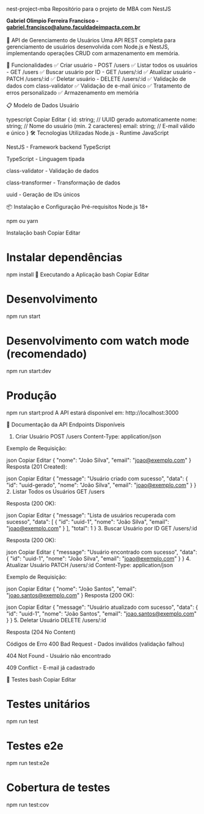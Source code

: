 nest-project-mba
Repositório para o projeto de MBA com NestJS

**Gabriel Olimpio Ferreira Francisco - gabriel.francisco@aluno.faculdadeimpacta.com.br**
<br>
<br>
📌 API de Gerenciamento de Usuários
Uma API REST completa para gerenciamento de usuários desenvolvida com Node.js e NestJS, implementando operações CRUD com armazenamento em memória.

🚀 Funcionalidades
✅ Criar usuário - POST /users
✅ Listar todos os usuários - GET /users
✅ Buscar usuário por ID - GET /users/:id
✅ Atualizar usuário - PATCH /users/:id
✅ Deletar usuário - DELETE /users/:id
✅ Validação de dados com class-validator
✅ Validação de e-mail único
✅ Tratamento de erros personalizado
✅ Armazenamento em memória

📋 Modelo de Dados
Usuário

typescript
Copiar
Editar
{
  id: string;        // UUID gerado automaticamente
  nome: string;      // Nome do usuário (min. 2 caracteres)
  email: string;     // E-mail válido e único
}
🛠️ Tecnologias Utilizadas
Node.js - Runtime JavaScript

NestJS - Framework backend TypeScript

TypeScript - Linguagem tipada

class-validator - Validação de dados

class-transformer - Transformação de dados

uuid - Geração de IDs únicos

📦 Instalação e Configuração
Pré-requisitos
Node.js 18+

npm ou yarn

Instalação
bash
Copiar
Editar
# Instalar dependências
npm install
🚀 Executando a Aplicação
bash
Copiar
Editar
# Desenvolvimento
npm run start

# Desenvolvimento com watch mode (recomendado)
npm run start:dev

# Produção
npm run start:prod
A API estará disponível em: http://localhost:3000

📖 Documentação da API
Endpoints Disponíveis
1. Criar Usuário
POST /users
Content-Type: application/json

Exemplo de Requisição:

json
Copiar
Editar
{
  "nome": "João Silva",
  "email": "joao@exemplo.com"
}
Resposta (201 Created):

json
Copiar
Editar
{
  "message": "Usuário criado com sucesso",
  "data": {
    "id": "uuid-gerado",
    "nome": "João Silva",
    "email": "joao@exemplo.com"
  }
}
2. Listar Todos os Usuários
GET /users

Resposta (200 OK):

json
Copiar
Editar
{
  "message": "Lista de usuários recuperada com sucesso",
  "data": [
    {
      "id": "uuid-1",
      "nome": "João Silva",
      "email": "joao@exemplo.com"
    }
  ],
  "total": 1
}
3. Buscar Usuário por ID
GET /users/:id

Resposta (200 OK):

json
Copiar
Editar
{
  "message": "Usuário encontrado com sucesso",
  "data": {
    "id": "uuid-1",
    "nome": "João Silva",
    "email": "joao@exemplo.com"
  }
}
4. Atualizar Usuário
PATCH /users/:id
Content-Type: application/json

Exemplo de Requisição:

json
Copiar
Editar
{
  "nome": "João Santos",
  "email": "joao.santos@exemplo.com"
}
Resposta (200 OK):

json
Copiar
Editar
{
  "message": "Usuário atualizado com sucesso",
  "data": {
    "id": "uuid-1",
    "nome": "João Santos",
    "email": "joao.santos@exemplo.com"
  }
}
5. Deletar Usuário
DELETE /users/:id

Resposta (204 No Content)

Códigos de Erro
400 Bad Request - Dados inválidos (validação falhou)

404 Not Found - Usuário não encontrado

409 Conflict - E-mail já cadastrado

🧪 Testes
bash
Copiar
Editar
# Testes unitários
npm run test

# Testes e2e
npm run test:e2e

# Cobertura de testes
npm run test:cov
